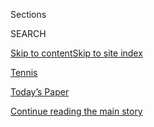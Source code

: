 <div id="app">

<div>

<div class="NYTAppHideMasthead css-zz1s19 e1suatyy0">

<div class="section css-ui9rw0 e1suatyy2">

<div class="css-11hrj97 er09x8g0">

<div class="css-6n7j50">

</div>

<span class="css-1dv1kvn">Sections</span>

<div class="css-10488qs">

<span class="css-1dv1kvn">SEARCH</span>

</div>

[Skip to content](#site-content)[Skip to site
index](#site-index)

</div>

<div id="masthead-section-label" class="css-1fnb9ct eaxe0e00">

[Tennis](https://www.nytimes.com/section/sports/tennis)

</div>

<div class="css-10698na e1huz5gh0">

</div>

</div>

<div id="masthead-bar-one" class="section hasLinks css-15hmgas e1csuq9d3">

<div class="css-uqyvli e1csuq9d0">

</div>

<div class="css-1uqjmks e1csuq9d1">

</div>

<div class="css-9e9ivx">

[](https://myaccount.nytimes.com/auth/login?response_type=cookie&client_id=vi)

</div>

<div class="css-1bvtpon e1csuq9d2">

[Today’s Paper](https://www.nytimes.com/section/todayspaper)

</div>

</div>

</div>

</div>

<div data-aria-hidden="false">

<div id="site-content" data-role="main">

<div id="top-wrapper" class="css-15p45cc eaca97t0" type="top">

<div id="top-slug" class="css-19x0jxb eaca97t1" hidden="">

Advertisement

</div>

[Continue reading the main
story](#after-top)

<div class="ad top-wrapper" style="text-align:center;height:100%;display:block;min-height:90px">

<div id="top" class="place-ad" data-position="top" data-size-key="top">

</div>

</div>

<div id="after-top">

</div>

</div>

<div id="collection-tennis" class="section css-15h4p1b e9abtgs0">

<div class="css-1j21atc e1svk9qx1">

<div class="css-fmiefx e1svk9qx2">

<div class="css-1hk7r2m eu54l5x0">

<div id="sponsor-wrapper" class="css-7a1pgi eaca97t0" type="sponsor" hidden="">

<div id="sponsor-slug" class="css-1l4mleb eaca97t1" hidden="">

Supported by

</div>

[Continue reading the main
story](#after-sponsor)

<div id="sponsor" class="ad sponsor-wrapper" style="text-align:left;height:100%;display:block">

</div>

<div id="after-sponsor">

</div>

</div>

</div>

### <span class="css-5xm8y ezz4tcd1">[Sports](/section/sports)</span>

</div>

<div class="css-nfcc9b e1svk9qx3">

<div class="css-vl9dhg e1svk9qx5">

<div class="css-1nrhkj6 e1svk9qx6">

# Tennis

<div class="follow-button-placeholder" data-collection-id="">

</div>

<div class="css-d8bdto" data-role="toolbar" data-aria-label="Social Media Share buttons, Save button, and Comments Panel with current comment count" data-testid="share-tools">

  - 
  - 
  - 
  - 
    
    <div class="css-6n7j50">
    
    </div>

</div>

</div>

</div>

</div>

<div id="subheader-wrapper" class="css-1kieyps eaca97t0" type="subheader">

<div id="subheader-slug" class="css-1tag3rd eaca97t1">

Advertisement

</div>

[Continue reading the main
story](#after-subheader)

<div id="subheader" class="ad subheader-wrapper" style="text-align:center;height:100%;display:block">

</div>

<div id="after-subheader">

</div>

</div>

</div>

<div class="css-185go5a e1o5byef0">

<div class="css-15cbhtu">

  - [Latest](#stream-panel)
  - <span class="css-6n7j50">Search</span>
    <div class="control">
    <div class="label-container css-1dv1kvn">
    Search
    </div>
    <div class="css-wm4t3d">
    **<span id="clear-search-input" class="css-1dv1kvn">Clear this text
    input</span>
    </div>
    </div>
    <span class="css-1iovbfw"></span>

<div id="stream-panel" class="section css-8msx5b e1jz0cab1">

<div class="css-13mho3u">

1.  
    
    <div class="css-1cp3ece">
    
    <div class="css-1l4spti">
    
    [](/2020/07/29/sports/tennis/ashleigh-barty-us-open.html)
    
    <div class="css-79elbk">
    
    ![](https://static01.nyt.com/images/2020/07/29/sports/29tennis-barty/merlin_167833458_7066fed4-7d34-4da0-b2d5-652f1fdc09a2-thumbWide.jpg?quality=75&auto=webp&disable=upscale)
    
    </div>
    
    ## Ashleigh Barty Will Skip U.S. Open
    
    The No. 1 women’s singles player opted out of the Grand Slam
    tournament over concerns about traveling to New York amid the
    pandemic.
    
    <div class="css-1nqbnmb ea5icrr0">
    
    By <span class="css-1n7hynb">Christopher
    Clarey</span>
    
    </div>
    
    </div>
    
    <div class="css-1lc2l26 e1xfvim33">
    
    </div>
    
    </div>

2.  
    
    <div class="css-1cp3ece">
    
    <div class="css-1l4spti">
    
    [](/2020/07/23/sports/tennis/wta-tour-china-tournaments-canceled.html)
    
    <div class="css-79elbk">
    
    ![](https://static01.nyt.com/images/2020/07/23/sports/23tennis-china/merlin_163780302_8e6360ad-1174-4904-8621-65f7f6ec9412-thumbWide.jpg?quality=75&auto=webp&disable=upscale)
    
    </div>
    
    ## Canceled Tournaments in China Are a Big Blow to Women’s Tennis
    
    A move by the Chinese government to cancel international sporting
    events means the WTA Tour will lose its lucrative championships and
    six other tournaments.
    
    <div class="css-1nqbnmb ea5icrr0">
    
    By <span class="css-1n7hynb">Christopher
    Clarey</span>
    
    </div>
    
    </div>
    
    <div class="css-1lc2l26 e1xfvim33">
    
    </div>
    
    </div>

3.  
    
    <div class="css-1cp3ece">
    
    <div class="css-1l4spti">
    
    [](/2020/07/21/sports/citi-open-washington-canceled.html)
    
    <div class="css-79elbk">
    
    ![](https://static01.nyt.com/images/2020/07/21/sports/21tennisWEB1/merlin_167209242_6a427e11-dc0e-477e-b59e-87d855564d47-thumbWide.jpg?quality=75&auto=webp&disable=upscale)
    
    </div>
    
    ## Men’s Tennis Event in Washington Is Canceled
    
    The Citi Open, which was scheduled to restart the men’s tennis tour
    next month, was scrapped because of the coronavirus and
    international travel restrictions.
    
    <div class="css-1nqbnmb ea5icrr0">
    
    By <span class="css-1n7hynb">Christopher
    Clarey</span>
    
    </div>
    
    </div>
    
    <div class="css-1lc2l26 e1xfvim33">
    
    </div>
    
    </div>

4.  
    
    <div class="css-1cp3ece">
    
    <div class="css-1l4spti">
    
    [](/2020/07/11/sports/tennis/Bryan-brothers.html)
    
    <div class="css-79elbk">
    
    ![](https://static01.nyt.com/images/2020/07/11/sports/11bryanbrothers-web-1/11bryanbrothers-web-1-thumbWide.jpg?quality=75&auto=webp&disable=upscale)
    
    </div>
    
    ## The Bryan Brothers Were Ready to Call It Quits. Now They Might Need One Last Hug.
    
    2020 was supposed to be a farewell tour for Bob and Mike Bryan, the
    incomparable tennis twins, who have long been the darlings of
    doubles. Then coronavirus canceled it. Will they try again?
    
    <div class="css-1nqbnmb ea5icrr0">
    
    By <span class="css-1n7hynb">Matthew
    Futterman</span>
    
    </div>
    
    </div>
    
    <div class="css-1lc2l26 e1xfvim33">
    
    </div>
    
    </div>

5.  
    
    <div class="css-1cp3ece">
    
    <div class="css-1l4spti">
    
    [](/2020/07/04/sports/tennis/tennis-rankings-coronavirus.html)
    
    <div class="css-79elbk">
    
    ![](https://static01.nyt.com/images/2020/07/04/sports/03tennis-rankings-print/merlin_160015713_25e38274-750e-4938-8a68-37004f499701-thumbWide.jpg?quality=75&auto=webp&disable=upscale)
    
    </div>
    
    ## Tennis Tours Debate Ranking Systems Frozen by the Coronavirus
    
    The rankings have key implications for tournament seedings and
    sponsor bonuses.
    
    <div class="css-1nqbnmb ea5icrr0">
    
    By <span class="css-1n7hynb">Christopher
    Clarey</span>
    
    </div>
    
    </div>
    
    <div class="css-1lc2l26 e1xfvim33">
    
    </div>
    
    </div>

6.  
    
    <div class="css-1cp3ece">
    
    <div class="css-1l4spti">
    
    [](/2020/07/02/sports/tennis/french-open-fans.html)
    
    <div class="css-79elbk">
    
    ![](https://static01.nyt.com/images/2020/07/02/sports/02tennis-french/02tennis-french-thumbWide.jpg?quality=75&auto=webp&disable=upscale)
    
    </div>
    
    ## French Open, Unlike U.S. Open, to Allow Fans at its Tournament
    
    The French Open, played on red-clay courts, is known generally for
    being the most crowded Grand Slam tournament. Organizers say they
    are planning for as many as 20,000 fans daily.
    
    <div class="css-1nqbnmb ea5icrr0">
    
    By <span class="css-1n7hynb">Christopher
    Clarey</span>
    
    </div>
    
    </div>
    
    <div class="css-1lc2l26 e1xfvim33">
    
    </div>
    
    </div>

7.  
    
    <div class="css-1cp3ece">
    
    <div class="css-1l4spti">
    
    [](/2020/06/25/sports/tennis/us-open-wheelchair-tournament.html)
    
    <div class="css-79elbk">
    
    ![](https://static01.nyt.com/images/2020/06/24/sports/24usopen-wheelchair/merlin_160318515_cf1c69c3-0279-4df6-8ca0-935fd8171157-thumbWide.jpg?quality=75&auto=webp&disable=upscale)
    
    </div>
    
    ## U.S.T.A. Reinstates U.S. Open Wheelchair Tournament
    
    The tournament’s original framework released last week eliminated
    the competition, a decision many wheelchair players said had been
    made without consulting them.
    
    <div class="css-1nqbnmb ea5icrr0">
    
    By <span class="css-1n7hynb">Christopher
    Clarey</span>
    
    </div>
    
    </div>
    
    <div class="css-1lc2l26 e1xfvim33">
    
    </div>
    
    </div>

8.  
    
    <div class="css-1cp3ece">
    
    <div class="css-1l4spti">
    
    [](/2020/06/23/sports/tennis/novak-djokovic-coronavirus.html)
    
    <div class="css-79elbk">
    
    ![](https://static01.nyt.com/images/2020/06/23/world/23djokovic/23djokovic-thumbWide-v2.jpg?quality=75&auto=webp&disable=upscale)
    
    </div>
    
    ## Novak Djokovic Tests Positive for the Coronavirus
    
    The world No. 1 in men’s tennis is the fourth player found to be
    infected after he organized an exhibition series in Croatia and
    Serbia.
    
    <div class="css-1nqbnmb ea5icrr0">
    
    By <span class="css-1n7hynb">Christopher Clarey <span>and</span>
    Elian
    Peltier</span>
    
    </div>
    
    </div>
    
    <div class="css-1lc2l26 e1xfvim33">
    
    </div>
    
    </div>

9.  
    
    <div class="css-1cp3ece">
    
    <div class="css-1l4spti">
    
    [](/2020/06/22/sports/tennis/djokovic-exhibition-positive-tests-coronavirus.html)
    
    <div class="css-79elbk">
    
    ![](https://static01.nyt.com/images/2020/06/22/sports/22virus-tennis-web-1/22virus-tennis-web-1-thumbWide.jpg?quality=75&auto=webp&disable=upscale)
    
    </div>
    
    ## After Virus Tests, Djokovic Is Criticized for Holding Exhibition
    
    A match on the Adria Tour, an exhibition circuit organized by Novak
    Djokovic in the Balkans, was canceled on Sunday after a player
    tested positive for the coronavirus.
    
    <div class="css-1nqbnmb ea5icrr0">
    
    By <span class="css-1n7hynb">Christopher
    Clarey</span>
    
    </div>
    
    </div>
    
    <div class="css-1lc2l26 e1xfvim33">
    
    </div>
    
    </div>

10. 
    
    <div class="css-1cp3ece">
    
    <div class="css-1l4spti">
    
    [](/2020/06/17/sports/tennis/serena-williams-us-open.html)
    
    <div class="css-79elbk">
    
    ![](https://static01.nyt.com/images/2020/06/17/sports/17tennis-usopen/merlin_173618694_11a93b7b-5f6f-407d-a366-e908e083639d-thumbWide.jpg?quality=75&auto=webp&disable=upscale)
    
    </div>
    
    ## As Other Stars Waver, Serena Williams Says She’ll Play in the U.S. Open
    
    The men’s and women’s tennis tours are set to resume in August, as
    both circuits announced their plans on Wednesday.
    
    <div class="css-1nqbnmb ea5icrr0">
    
    By <span class="css-1n7hynb">Christopher Clarey</span>
    
    </div>
    
    </div>
    
    <div class="css-1lc2l26 e1xfvim33">
    
    </div>
    
    </div>

<div class="css-13mho3u">

<div class="css-1t62hi8">

<div class="css-1stvaey">

Show
More

<div>

<div style="border:0;clip:rect(0 0 0 0);height:1px;margin:-1px;overflow:hidden;white-space:nowrap;padding:0;width:1px;position:absolute" data-role="log" data-aria-live="assertive">

</div>

<div style="border:0;clip:rect(0 0 0 0);height:1px;margin:-1px;overflow:hidden;white-space:nowrap;padding:0;width:1px;position:absolute" data-role="log" data-aria-live="assertive">

</div>

<div style="border:0;clip:rect(0 0 0 0);height:1px;margin:-1px;overflow:hidden;white-space:nowrap;padding:0;width:1px;position:absolute" data-role="log" data-aria-live="polite">

</div>

<div style="border:0;clip:rect(0 0 0 0);height:1px;margin:-1px;overflow:hidden;white-space:nowrap;padding:0;width:1px;position:absolute" data-role="log" data-aria-live="polite">

</div>

</div>

</div>

</div>

</div>

</div>

<div class="css-g6hk37 supplemental">

<div id="mid1-wrapper" class="css-10wkyv7 eaca97t0" type="lede">

<div id="mid1-slug" class="css-1tag3rd eaca97t1">

Advertisement

</div>

[Continue reading the main
story](#after-mid1)

<div id="mid1" class="ad mid1-wrapper" style="text-align:center;height:100%;display:block;min-height:250px">

</div>

<div id="after-mid1">

</div>

</div>

## Stats and Schedules

<div class="css-mmifeo">

  - [A.T.P.](#)
  - [W.T.A.](#)

</div>

<div id="statscontent_tennis_atp" class="css-gtodgd">

</div>

<div id="statscontent_tennis_wta" class="css-1165139">

</div>

<div id="mktg-wrapper" class="css-oxle51 eaca97t0" type="mktg">

<div id="mktg-slug" class="css-1tag3rd eaca97t1">

Advertisement

</div>

[Continue reading the main
story](#after-mktg)

<div id="mktg" class="ad mktg-wrapper" style="text-align:center;height:100%;display:block">

</div>

<div id="after-mktg">

</div>

</div>

## Follow Us

<div class="module-body">

  - [**<span data-aria-hidden="true">NYTSports</span><span class="css-1dv1kvn">twitter
    page for NYTSports</span>](https://twitter.com/NYTSports)

</div>

## Sign Up for the Sports Newsletter

<div class="css-hftqp3">

Get the big sports news, highlights and analysis from Times journalists,
with distinctive takes on games and some behind-the-scenes surprises,
delivered to your inbox every week.

</div>

[SIGN UP](/newsletters/signup/SP)

</div>

</div>

</div>

</div>

</div>

</div>

## Site Index

<div>

</div>

## Site Information Navigation

  - [© <span>2020</span> <span>The New York Times
    Company</span>](https://help.nytimes.com/hc/en-us/articles/115014792127-Copyright-notice)

<!-- end list -->

  - [NYTCo](https://www.nytco.com/)
  - [Contact
    Us](https://help.nytimes.com/hc/en-us/articles/115015385887-Contact-Us)
  - [Work with us](https://www.nytco.com/careers/)
  - [Advertise](https://nytmediakit.com/)
  - [T Brand Studio](http://www.tbrandstudio.com/)
  - [Your Ad
    Choices](https://www.nytimes.com/privacy/cookie-policy#how-do-i-manage-trackers)
  - [Privacy](https://www.nytimes.com/privacy)
  - [Terms of
    Service](https://help.nytimes.com/hc/en-us/articles/115014893428-Terms-of-service)
  - [Terms of
    Sale](https://help.nytimes.com/hc/en-us/articles/115014893968-Terms-of-sale)
  - [Site
    Map](https://spiderbites.nytimes.com)
  - [Help](https://help.nytimes.com/hc/en-us)
  - [Subscriptions](https://www.nytimes.com/subscription?campaignId=37WXW)

</div>

</div>
